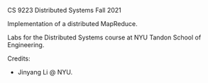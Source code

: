 CS 9223 Distributed Systems Fall 2021

Implementation of a distributed MapReduce.

Labs for the Distributed Systems course at NYU Tandon School of Engineering. 

Credits:
- Jinyang Li @ NYU. 
